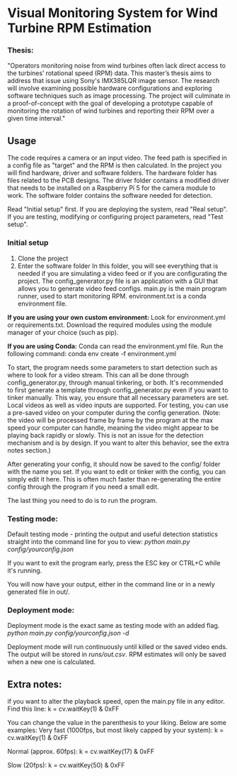 # Visual Monitoring System for Wind Turbine RPM Estimation

### Thesis:
"Operators monitoring noise from wind turbines often lack direct access to the turbines’ rotational speed (RPM) data. This master’s thesis aims to address that issue using Sony's IMX385LQR image sensor. 
The research will involve examining possible hardware configurations and exploring software techniques such as image processing. The project will culminate in a proof-of-concept with the goal of developing a prototype capable of monitoring the rotation of wind turbines and reporting their RPM over a given time interval."

## Usage
The code requires a camera or an input video. The feed path is specified in a config file as "target" and the RPM is then calculated.
In the project you will find hardware, driver and software folders. The hardware folder has files related to the PCB designs. The driver folder contains a modified driver that needs to be installed on a Raspberry Pi 5 for the camera module to work. The software folder contains the software needed for detection.

Read "Initial setup" first. If you are deploying the system, read "Real setup". If you are testing, modifying or configuring project parameters, read "Test setup".

### Initial setup
1. Clone the project
2. Enter the software folder
In this folder, you will see everything that is needed if you are simulating a video feed or if you are configurating the project.
The config_generator.py file is an application with a GUI that allows you to generate video feed configs. 
main.py is the main program runner, used to start monitoring RPM.
environment.txt is a conda environment file.

**If you are using your own custom environment:**
Look for environment.yml or requirements.txt. Download the required modules using the module manager of your choice (such as pip). 

**If you are using Conda:** 
Conda can read the environment.yml file. Run the following command:
conda env create -f environment.yml


To start, the program needs some parameters to start detection such as where to look for a video stream. This can all be done through config_generator.py, through manual tinkering, or both. It's recommended to first generate a template through config_generator.py even if you want to tinker manually. This way, you ensure that all necessary parameters are set.
Local videos as well as video inputs are supported. For testing, you can use a pre-saved video on your computer during the config generation.
(Note: the video will be processed frame by frame by the program at the max speed your computer can handle, meaning the video might appear to be playing back rapidly or slowly. This is not an issue for the detection mechanism and is by design. If you want to alter this behavior, see the extra notes section.)

After generating your config, it should now be saved to the config/ folder with the name you set. 
If you want to edit or tinker with the config, you can simply edit it here. This is often much faster than re-generating the entire config through the program if you need a small edit.

The last thing you need to do is to run the program.

### Testing mode:

Default testing mode - printing the output and useful detection statistics straight into the command line for you to view:
*python main.py config/yourconfig.json*

If you want to exit the program early, press the ESC key or CTRL+C while it's running.

You will now have your output, either in the command line or in a newly generated file in out/. 


### Deployment mode:
Deployment mode is the exact same as testing mode with an added flag.
*python main.py config/yourconfig.json -d*

Deployment mode will run continuously until killed or the saved video ends. The output will be stored in *runs/out.csv*. RPM estimates will only be saved when a new one is calculated.


## Extra notes:
if you want to alter the playback speed, open the main.py file in any editor. Find this line:
k = cv.waitKey(1) & 0xFF

You can change the value in the parenthesis to your liking. Below are some examples:
Very fast (1000fps, but most likely capped by your system):
k = cv.waitKey(1) & 0xFF

Normal (approx. 60fps):
k = cv.waitKey(17) & 0xFF

Slow (20fps):
k = cv.waitKey(50) & 0xFF

